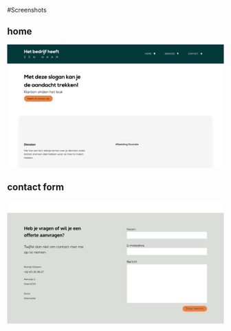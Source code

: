 #Screenshots
## home
<img src="screenshots/home.png">

## contact form
<img src="screenshots/contact.png">